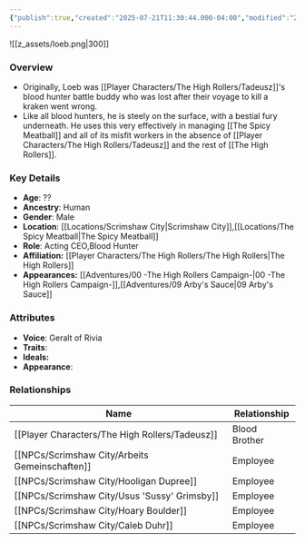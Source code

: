 ```yaml
---
{"publish":true,"created":"2025-07-21T11:30:44.000-04:00","modified":"2025-08-14T16:00:43.000-04:00","published":"2025-08-14T16:00:43.000-04:00","cssclasses":"","Age":"??","Ancestry":["Human"],"Gender":"Male","Location":["[[Scrimshaw City]]","[[Locations/The Spicy Meatball]]"],"Role":["Acting CEO","Blood Hunter"],"Affiliation":["[[Player Characters/The High Rollers/The High Rollers]]"],"Appearances":["[[00 -The High Rollers Campaign-]]","[[09 Arby's Sauce|09 Arby's Sauce]]"]}
---
```



![[z_assets/loeb.png|300]]

### Overview
- Originally, Loeb was [[Player Characters/The High Rollers/Tadeusz]]'s blood hunter battle buddy who was lost after their voyage to kill a kraken went wrong.
- Like all blood hunters, he is steely on the surface, with a bestial fury underneath. He uses this very effectively in managing [[The Spicy Meatball]] and all of its misfit workers in the absence of [[Player Characters/The High Rollers/Tadeusz]] and the rest of [[The High Rollers]].

### Key Details
- **Age**: ??
- **Ancestry**: Human
- **Gender**: Male
- **Location**: [[Locations/Scrimshaw City\|Scrimshaw City]],[[Locations/The Spicy Meatball\|The Spicy Meatball]]
- **Role**: Acting CEO,Blood Hunter
- **Affiliation:** [[Player Characters/The High Rollers/The High Rollers\|The High Rollers]]
- **Appearances:** [[Adventures/00 -The High Rollers Campaign-\|00 -The High Rollers Campaign-]],[[Adventures/09 Arby's Sauce\|09 Arby's Sauce]]

### Attributes
- **Voice**: Geralt of Rivia
- **Traits**: 
- **Ideals:** 
- **Appearance**: 

### Relationships

| Name                       | Relationship  |
| -------------------------- | ------------- |
| [[Player Characters/The High Rollers/Tadeusz]]                | Blood Brother |
| [[NPCs/Scrimshaw City/Arbeits Gemeinschaften]] | Employee      |
| [[NPCs/Scrimshaw City/Hooligan Dupree]]        | Employee      |
| [[NPCs/Scrimshaw City/Usus 'Sussy' Grimsby]]           | Employee      |
| [[NPCs/Scrimshaw City/Hoary Boulder]]          | Employee      |
| [[NPCs/Scrimshaw City/Caleb Duhr]]             | Employee      |
